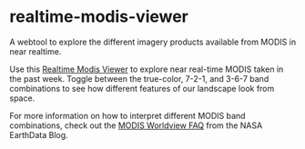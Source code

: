 # realtime-modis-viewer
A webtool to explore the different imagery products available from MODIS in near realtime.


Use this [Realtime Modis Viewer](https://emilydeardorff.github.io/realtime-modis-viewer/) to explore near real-time MODIS taken in the past week. 
Toggle between the true-color, 7-2-1, and 3-6-7 band combinations to see how different features of our landscape look from space.   

For more information on how to interpret different MODIS band combinations, check out the [MODIS Worldview FAQ](https://earthdata.nasa.gov/faq/worldview-snapshots-faq) from the NASA EarthData Blog. 
